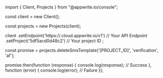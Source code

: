 import { Client, Projects } from "@appwrite.io/console";

const client = new Client();

const projects = new Projects(client);

client
    .setEndpoint('https://<REGION>.cloud.appwrite.io/v1') // Your API Endpoint
    .setProject('5df5acd0d48c2') // Your project ID
;

const promise = projects.deleteSmsTemplate('[PROJECT_ID]', 'verification', 'af');

promise.then(function (response) {
    console.log(response); // Success
}, function (error) {
    console.log(error); // Failure
});